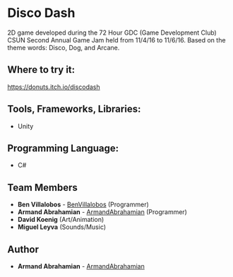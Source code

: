 # Disco Dash

2D game developed during the 72 Hour GDC (Game Development Club) CSUN Second Annual Game Jam held from 11/4/16 to 11/6/16.
Based on the theme words: Disco, Dog, and Arcane.

## Where to try it:
https://donuts.itch.io/discodash

## Tools, Frameworks, Libraries:
* Unity

## Programming Language:
* C#

## Team Members

* **Ben Villalobos** - [BenVillalobos](https://github.com/BenVillalobos) (Programmer)
* **Armand Abrahamian** - [ArmandAbrahamian](https://github.com/ArmandAbrahamian) (Programmer)
* **David Koenig** (Art/Animation)
* **Miguel Leyva** (Sounds/Music)

## Author

* **Armand Abrahamian** - [ArmandAbrahamian](https://github.com/ArmandAbrahamian)
